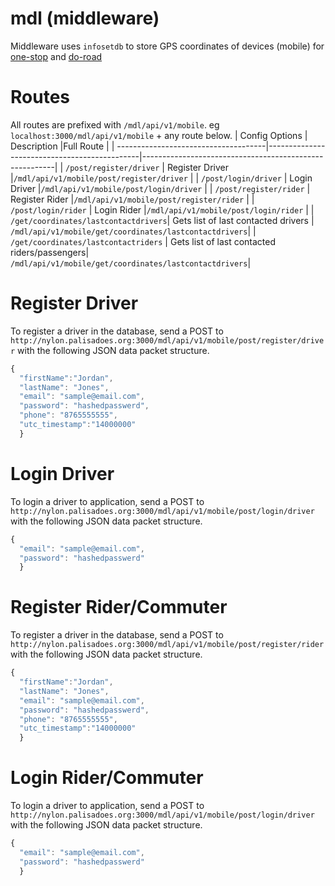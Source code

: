 # mdl (middleware)

Middleware uses `infosetdb` to store GPS coordinates of devices (mobile) for [one-stop](https://github.com/PalisadoesFoundation/one-stop) and [do-road](https://github.com/PalisadoesFoundation/do-road)

# Routes

All routes are prefixed with `/mdl/api/v1/mobile`. eg `localhost:3000/mdl/api/v1/mobile` + any route below.
| Config Options                       | Description                                  |Full Route                                              |
| -------------------------------------|----------------------------------------------|--------------------------------------------------------|
| `/post/register/driver`              | Register Driver                              |`/mdl/api/v1/mobile/post/register/driver`               |
| `/post/login/driver`                 | Login Driver                                 |`/mdl/api/v1/mobile/post/login/driver`                  |
| `/post/register/rider`               | Register Rider                               |`/mdl/api/v1/mobile/post/register/rider`                |
| `/post/login/rider`                  | Login Rider                                  |`/mdl/api/v1/mobile/post/login/rider`                   |
| `/get/coordinates/lastcontactdrivers`| Gets list of last contacted drivers          | `/mdl/api/v1/mobile/get/coordinates/lastcontactdrivers`|
| `/get/coordinates/lastcontactriders` | Gets list of last contacted riders/passengers| `/mdl/api/v1/mobile/get/coordinates/lastcontactdrivers`|


# Register Driver
To register a driver in the database, send a POST to `http://nylon.palisadoes.org:3000/mdl/api/v1/mobile/post/register/driver` with the following JSON data packet structure.

```javascript
{
  "firstName":"Jordan",
  "lastName": "Jones",
  "email": "sample@email.com",
  "password": "hashedpasswerd",
  "phone": "8765555555",
  "utc_timestamp":"14000000"
  }
```

# Login Driver
To login a driver to application, send a POST to `http://nylon.palisadoes.org:3000/mdl/api/v1/mobile/post/login/driver` with the following JSON data packet structure.

```javascript
{
  "email": "sample@email.com",
  "password": "hashedpasswerd"
  }
```

# Register Rider/Commuter
To register a driver in the database, send a POST to `http://nylon.palisadoes.org:3000/mdl/api/v1/mobile/post/register/rider` with the following JSON data packet structure.

```javascript
{
  "firstName":"Jordan",
  "lastName": "Jones",
  "email": "sample@email.com",
  "password": "hashedpasswerd",
  "phone": "8765555555",
  "utc_timestamp":"14000000"
  }
```

# Login Rider/Commuter
To login a driver to application, send a POST to `http://nylon.palisadoes.org:3000/mdl/api/v1/mobile/post/login/driver` with the following JSON data packet structure.

```javascript
{
  "email": "sample@email.com",
  "password": "hashedpasswerd"
  }
```